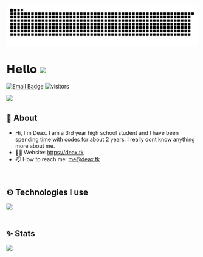 <br />

<div align="center">
  <a href="https://github.com/DeaxTV/">
  <img  src="https://github.com/DeaxTV/DeaxTV/blob/output/github-contribution-grid-snake.svg"
       alt="snake" /></a>
</div>

# 𝗛𝗲𝗹𝗹𝗼 <img src="https://user-images.githubusercontent.com/5679180/79618120-0daffb80-80be-11ea-819e-d2b0fa904d07.gif" width="27"> 

[![Email Badge](https://img.shields.io/badge/-Email-c14438?style=flat-square&logo=Gmail&logoColor=white&link=mailto:me@deax.tk)](me@deax.tk)
![visitors](https://visitor-badge.laobi.icu/badge?page_id=DeaxTV)

<img width="45%" align="bottom-right" src="https://github-readme-streak-stats.herokuapp.com/?user=DeaxTV&theme=black-ice&hide_border=true&stroke=0000&background=0D1117">

<div align="left" width="100%">
   
## 🧐 About

- Hi, I'm Deax. I am a 3rd year high school student and I have been spending time with codes for about 2 years. I really dont know anything more about me.
- 👨‍💻 Website: https://deax.tk
- 📫 How to reach me: me@deax.tk
  
<br />
   
## ⚙️ Technologies I use
   
<img src="https://skillicons.dev/icons?i=nextjs,html,css,javascript,typescript,php,tailwindcss,nestjs,mongodb,heroku,github,alpinejs,arduino,bootstrap,java,git,go,ps,sqlite,mysql,nodejs,prisma,sass,webpack,react,express&theme=dark" />
</div>

<br />

## ✨ Stats

<div align="center" width="100%">
   <img align="left" width="45%" src="https://github-readme-stats.vercel.app/api?username=DeaxTV&show_icons=true&count_private=true&theme=react&hide_border=true&bg_color=0D1117"></div>
</div>
<br />
<br />
